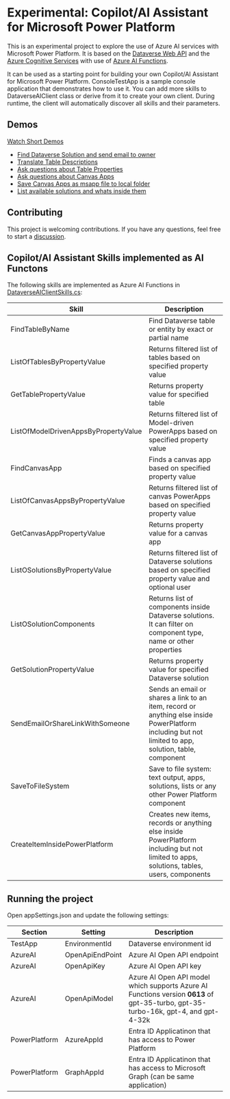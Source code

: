 # Experimental: Copilot/AI Assistant for Microsoft Power Platform

This is an experimental project to explore the use of Azure AI services with Microsoft Power Platform. 
It is based on the [Dataverse Web API](https://docs.microsoft.com/en-us/powerapps/developer/data-platform/webapi/overview) and the [Azure Cognitive Services](https://azure.microsoft.com/en-us/services/cognitive-services/) with use of [Azure AI Functions](https://learn.microsoft.com/en-us/azure/ai-services/openai/how-to/function-calling).

It can be used as a starting point for building your own Copilot/AI Assistant for Microsoft Power Platform. ConsoleTestApp is a sample console application that demonstrates how to use it. You can add more skills to DataverseAIClient class or derive from it to create your own client. During runtime, the client will automatically discover all skills and their parameters.

## Demos

[Watch Short Demos](src/docs/Demos.md)

- [Find Dataverse Solution and send email to owner](src/docs/Demos.md#send-email)
- [Translate Table Descriptions](https://github.com/petrochuk/PowerPlatformCopilot/blob/main/src/docs/Demos.md#translate-table-descriptions)
- [Ask questions about Table Properties](https://github.com/petrochuk/PowerPlatformCopilot/blob/main/src/docs/Demos.md#table-properties)
- [Ask questions about Canvas Apps](https://github.com/petrochuk/PowerPlatformCopilot/blob/main/src/docs/Demos.md#canvas-app-properties)
- [Save Canvas Apps as msapp file to local folder](https://github.com/petrochuk/PowerPlatformCopilot/blob/main/src/docs/Demos.md#save-msapp-file)
- [List available solutions and whats inside them ](https://github.com/petrochuk/PowerPlatformCopilot/blob/main/src/docs/Demos.md#solution-components)

## Contributing

This project is welcoming contributions. If you have any questions, feel free to start a [discussion](https://github.com/petrochuk/PowerPlatformCopilot/discussions).

## Copilot/AI Assistant Skills implemented as AI Functons

The following skills are implemented as Azure AI Functions in [DataverseAIClientSkills.cs](src/DataverseAzureAI/DataverseAIClientSkills.cs):

| Skill | Description |
| ----- | ----------- |
| FindTableByName | Find Dataverse table or entity by exact or partial name |
| ListOfTablesByPropertyValue | Returns filtered list of tables based on specified property value |
| GetTablePropertyValue | Returns property value for specified table |
| ListOfModelDrivenAppsByPropertyValue | Returns filtered list of Model-driven PowerApps based on specified property value |
| FindCanvasApp | Finds a canvas app based on specified property value
| ListOfCanvasAppsByPropertyValue | Returns filtered list of canvas PowerApps based on specified property value |
| GetCanvasAppPropertyValue | Returns property value for a canvas app |
| ListOSolutionsByPropertyValue | Returns filtered list of Dataverse solutions based on specified property value and optional user |
| ListOSolutionComponents | Returns list of components inside Dataverse solutions. It can filter on component type, name or other properties |
| GetSolutionPropertyValue | Returns property value for specified Dataverse solution |
| SendEmailOrShareLinkWithSomeone | Sends an email or shares a link to an item, record or anything else inside PowerPlatform including but not limited to app, solution, table, component |
| SaveToFileSystem | Save to file system: text output, apps, solutions, lists or any other Power Platform component |
| CreateItemInsidePowerPlatform | Creates new items, records or anything else inside PowerPlatform including but not limited to apps, solutions, tables, users, components |

## Running the project

Open appSettings.json and update the following settings:

| Section | Setting | Description |
| ------- | ------- | ----------- |
| TestApp | EnvironmentId | Dataverse environment id |
| AzureAI | OpenApiEndPoint | Azure AI Open API endpoint |
| AzureAI | OpenApiKey | Azure AI Open API key |
| AzureAI | OpenApiModel | Azure AI Open API model which supports Azure AI Functions version **0613** of gpt-35-turbo, gpt-35-turbo-16k, gpt-4, and gpt-4-32k |
| PowerPlatform | AzureAppId | Entra ID Applicatinon that has access to Power Platform |
| PowerPlatform | GraphAppId | Entra ID Applicatinon that has access to Microsoft Graph (can be same application) |
